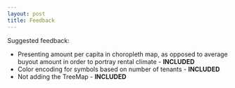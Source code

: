 ```yaml
---
layout: post
title: Feedback
---
```


Suggested feedback:

* Presenting amount per capita in choropleth map, as opposed to average buyout amount in order to portray rental climate - **INCLUDED**
* Color encoding for symbols based on number of tenants - **INCLUDED**
* Not adding the TreeMap - **INCLUDED**